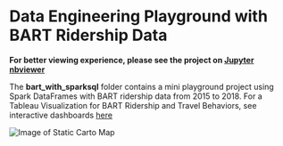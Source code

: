 # Data Engineering Playground with BART Ridership Data 

**For better viewing experience, please see the project on [Jupyter nbviewer](https://nbviewer.jupyter.org/github/chenliny/DataEngineering_Playground/blob/master/bart_with_sparksql/BART_Ridership_Spark.ipynb)**

The **bart_with_sparksql** folder contains a mini playground project using Spark DataFrames with BART ridership data from 2015 to 2018. 
For a Tableau Visualization for BART Ridership and Travel Behaviors, see interactive dashboards [here](https://public.tableau.com/profile/chenlin.ye#!/vizhome/BART_Ridership_2018_cye/StationProfile)

![Image of Static Carto Map](https://github.com/chenliny/DataEngineering_Playground/blob/master/bart_with_sparksql/BART.png)
